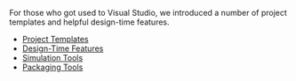 For those who got used to Visual Studio, we introduced a number of project templates and helpful design-time features.

- [Project Templates](/concepts/50%20VS%20Integration/0%20Project%20Templates '/Documentation/Guide/VS_Integration/Project_Templates/')
- [Design-Time Features](/concepts/50%20VS%20Integration/1%20Design-Time%20Features '/Documentation/Guide/VS_Integration/Design-Time_Features/')
- [Simulation Tools](/concepts/50%20VS%20Integration/2%20Simulation%20Tools '/Documentation/Guide/VS_Integration/Simulation_Tools/')
- [Packaging Tools](/concepts/50%20VS%20Integration/3%20Packaging%20Tools '/Documentation/Guide/VS_Integration/Packaging_Tools/')